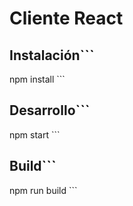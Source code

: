 # Cliente React

## Instalación\`\`\`
npm install
\`\`\`
## Desarrollo\`\`\`
npm start
\`\`\`
## Build\`\`\`
npm run build
\`\`\`
